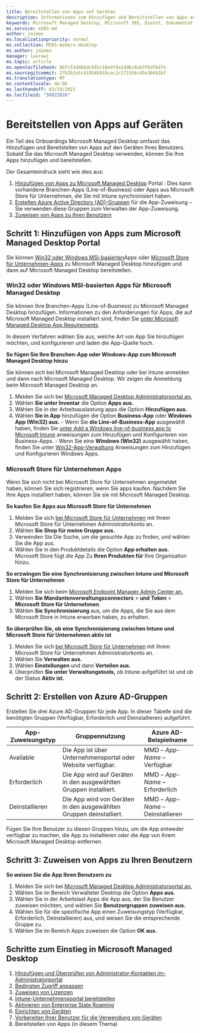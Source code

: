 ```yaml
---
title: Bereitstellen von Apps auf Geräten
description: Informationen zum Hinzufügen und Bereitstellen von Apps auf Microsoft Managed Desktop Geräten.
keywords: Microsoft Managed Desktop, Microsoft 365, Dienst, Dokumentation, Apps, Branchen-Apps, Branchen-Apps
ms.service: m365-md
author: jaimeo
ms.localizationpriority: normal
ms.collection: M365-modern-desktop
ms.author: jaimeo
manager: laurawi
ms.topic: article
ms.openlocfilehash: 8bfc53d46bdcb91c16e9f4a1ddbc8ab3f6dfb47e
ms.sourcegitcommit: 27b2b2e5c41934b918cac2c171556c45e36661bf
ms.translationtype: MT
ms.contentlocale: de-DE
ms.lasthandoff: 03/19/2021
ms.locfileid: "50922026"
---
```

# <a name="deploy-apps-to-devices"></a>Bereitstellen von Apps auf Geräten
Ein Teil des Onboardings Microsoft Managed Desktop umfasst das Hinzufügen und Bereitstellen von Apps auf den Geräten Ihres Benutzers. Sobald Sie das Microsoft Managed Desktop verwenden, können Sie Ihre Apps hinzufügen und bereitstellen. 

Der Gesamteindruck sieht wie dies aus:
1. [Hinzufügen von Apps zu Microsoft Managed Desktop](#1) Portal : Dies kann vorhandene Branchen-Apps (Line-of-Business) oder Apps aus Microsoft Store für Unternehmen, die Sie mit Intune synchronisiert haben. 
2. [Erstellen Azure Active Directory (AD)-Gruppen](#2) für die App-Zuweisung – Sie verwenden diese Gruppen zum Verwalten der App-Zuweisung.
3. [Zuweisen von Apps zu Ihren Benutzern](#3)

<span id="1" />

## <a name="step-1-add-apps-to-microsoft-managed-desktop-portal"></a>Schritt 1: Hinzufügen von Apps zum Microsoft Managed Desktop Portal
Sie können [Win32 oder Windows MSI-basierten](#lob-apps)Apps oder [Microsoft Store für Unternehmen-Apps](#msfb-apps) zu Microsoft Managed Desktop hinzufügen und dann auf Microsoft Managed Desktop bereitstellen.

<span id="lob-apps">

###  <a name="win32-or-windows-msi-based-apps-to-microsoft-managed-desktop"></a>Win32 oder Windows MSI-basierten Apps für Microsoft Managed Desktop

Sie können Ihre Branchen-Apps (Line-of-Business) zu Microsoft Managed Desktop hinzufügen. Informationen zu den Anforderungen für Apps, die auf Microsoft Managed Desktop installiert sind, finden Sie [unter Microsoft Managed Desktop App Requirements](../service-description/mmd-app-requirements.md).

In diesem Verfahren wählen Sie aus, welche Art von App Sie hinzufügen möchten, und konfigurieren und laden die App-Quelle hoch. 

**So fügen Sie Ihre Branchen-App oder Windows-App zum Microsoft Managed Desktop hinzu**

Sie können sich bei Microsoft Managed Desktop oder bei Intune anmelden und dann nach Microsoft Managed Desktop. Wir zeigen die Anmeldung beim Microsoft Managed Desktop an. 

1.    Melden Sie sich bei [Microsoft Managed Desktop Administratorportal an.](https://aka.ms/mmdportal) 
2.    Wählen **Sie unter Inventar** die Option **Apps aus.**
3.    Wählen Sie in der Arbeitsauslastung apps die Option **Hinzufügen aus.**
4.    Wählen **Sie in App** hinzufügen die Option **Business-App** oder **Windows App (Win32) aus.**
    - Wenn Sie **die Line-of-Business-App** ausgewählt haben, finden Sie [unter Add a Windows line-of-business app to Microsoft Intune](/intune/lob-apps-windows) anweisungen zum Hinzufügen und Konfigurieren von Business-Apps.
    - Wenn Sie eine **Windows (Win32)** ausgewählt haben, finden Sie unter [Win32-App-Verwaltung](/intune/apps-win32-app-management) Anweisungen zum Hinzufügen und Konfigurieren Windows Apps.

<span id="msfb-apps">

### <a name="microsoft-store-for-business-apps"></a>Microsoft Store für Unternehmen Apps
Wenn Sie sich nicht bei Microsoft Store für Unternehmen angemeldet haben, können Sie sich registrieren, wenn Sie apps kaufen. Nachdem Sie Ihre Apps installiert haben, können Sie sie mit Microsoft Managed Desktop. 

**So kaufen Sie Apps aus Microsoft Store für Unternehmen**

1. Melden Sie sich [bei Microsoft Store für Unternehmen](https://businessstore.microsoft.com) mit Ihrem Microsoft Store für Unternehmen Administratorkonto an.
2. Wählen **Sie Shop für meine Gruppe aus.**
3. Verwenden Sie Die Suche, um die gesuchte App zu finden, und wählen Sie die App aus.
4. Wählen Sie in den Produktdetails die Option **App erhalten aus.** Microsoft Store fügt die App Zu **Ihren Produkten für** Ihre Organisation hinzu.

**So erzwingen Sie eine Synchronisierung zwischen Intune und Microsoft Store für Unternehmen**
1. Melden Sie sich beim [Microsoft Endpoint Manager Admin Center an.](https://go.microsoft.com/fwlink/?linkid=2109431)
2. Wählen **Sie Mandantenverwaltungsconnectors**  >  **und Token**  >  **Microsoft Store für Unternehmen**.
3. Wählen **Sie Synchronisierung** aus, um die Apps, die Sie aus dem Microsoft Store in Intune erworben haben, zu erhalten.

**So überprüfen Sie, ob eine Synchronisierung zwischen Intune und Microsoft Store für Unternehmen aktiv ist**
1. Melden Sie sich [bei Microsoft Store für Unternehmen](https://businessstore.microsoft.com) mit Ihrem Microsoft Store für Unternehmen Administratorkonto an.
2. Wählen Sie **Verwalten aus.**
3. Wählen **Einstellungen** und dann **Verteilen aus.**
4. Überprüfen **Sie unter Verwaltungstools,** ob Intune aufgeführt ist und ob der Status **Aktiv ist.**  

<span id="2" />

## <a name="step-2-create-azure-ad-groups"></a>Schritt 2: Erstellen von Azure AD-Gruppen

Erstellen Sie drei Azure AD-Gruppen für jede App. In dieser Tabelle sind die benötigten Gruppen (Verfügbar, Erforderlich und Deinstallieren) aufgeführt. 

App-Zuweisungstyp |    Gruppennutzung    | Azure AD-Beispielname
--- | --- | ---
Available |  Die App ist über Unternehmensportal oder Website verfügbar. | MMD – *App-Name* – Verfügbar
Erforderlich |  Die App wird auf Geräten in den ausgewählten Gruppen installiert. | MMD – *App-Name* – Erforderlich
Deinstallieren |  Die App wird von Geräten in den ausgewählten Gruppen deinstalliert. | MMD – *App-Name* – Deinstallieren

Fügen Sie Ihre Benutzer zu diesen Gruppen hinzu, um die App entweder verfügbar zu machen, die App zu installieren oder die App von ihrem Microsoft Managed Desktop entfernen. 

<span id="3" />

## <a name="step-3-assign-apps-to-your-users"></a>Schritt 3: Zuweisen von Apps zu Ihren Benutzern

**So weisen Sie die App Ihren Benutzern zu**

1. Melden Sie sich bei [Microsoft Managed Desktop Administratorportal an.](https://aka.ms/mmdportal)
2. Wählen Sie im Bereich Verwalteter Desktop die Option **Apps aus.**
3. Wählen Sie in der Arbeitslast Apps die App aus, der Sie Benutzer zuweisen möchten, und wählen Sie **Benutzergruppen zuweisen aus.**
4. Wählen Sie für die spezifische App einen Zuweisungstyp (Verfügbar, Erforderlich, Deinstallieren) aus, und weisen Sie die entsprechende Gruppe zu.
5. Wählen Sie im Bereich Apps zuweisen die Option **OK aus.**


## <a name="steps-to-get-started-with-microsoft-managed-desktop"></a>Schritte zum Einstieg in Microsoft Managed Desktop

1. [Hinzufügen und Überprüfen von Administrator-Kontakten im-Administratorportal](add-admin-contacts.md)
2. [Bedingten Zugriff anpassen](conditional-access.md)
3. [Zuweisen von Lizenzen](assign-licenses.md)
4. [Intune-Unternehmensportal bereitstellen](company-portal.md)
5. [Aktivieren von Enterprise State Roaming](enterprise-state-roaming.md)
6. [Einrichten von Geräten](set-up-devices.md)
7. [Vorbereiten Ihrer Benutzer für die Verwendung von Geräten](get-started-devices.md)
8. Bereitstellen von Apps (in diesem Thema)


<!--# Preparing apps for Microsoft Managed Desktop

This topic is the target for 2 "Learn more" links in the Admin Portal (aka.ms/app-overview;app-package); also target for link from Online resources (aka.ms/app-overviewmmd-app-prep) do not delete.

-->